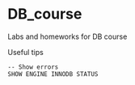 # DB_course
Labs and homeworks for DB course

Useful tips

```mysql
-- Show errors
SHOW ENGINE INNODB STATUS

```